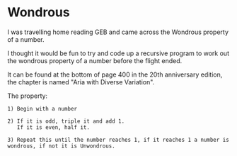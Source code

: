 Wondrous
========
I was travelling home reading GEB and came across the Wondrous property of a number.

I thought it would be fun to try and code up a recursive program to work out the wondrous property of a number before the flight ended.

It can be found at the bottom of page 400 in the 20th anniversary edition, the chapter is named "Aria with Diverse Variation".

The property:

	1) Begin with a number
	
	2) If it is odd, triple it and add 1.
	   If it is even, half it.
	
	3) Repeat this until the number reaches 1, if it reaches 1 a number is wondrous, if not it is Unwondrous.
